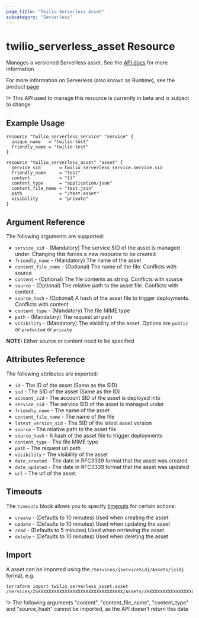 ```yaml
---
page_title: "Twilio Serverless Asset"
subcategory: "Serverless"
---
```


# twilio_serverless_asset Resource

Manages a versioned Serverless asset. See the [API docs](https://www.twilio.com/docs/runtime/functions-assets-api/api/asset) for more information

For more information on Serverless (also known as Runtime), see the product [page](https://www.twilio.com/runtime)

!> This API used to manage this resource is currently in beta and is subject to change

## Example Usage

```hcl
resource "twilio_serverless_service" "service" {
  unique_name   = "twilio-test"
  friendly_name = "twilio-test"
}

resource "twilio_serverless_asset" "asset" {
  service_sid       = twilio_serverless_service.service.sid
  friendly_name     = "test"
  content           = "{}"
  content_type      = "application/json"
  content_file_name = "test.json"
  path              = "/test-asset"
  visibility        = "private"
}
```

## Argument Reference

The following arguments are supported:

- `service_sid` - (Mandatory) The service SID of the asset is managed under. Changing this forces a new resource to be created
- `friendly_name` - (Mandatory) The name of the asset
- `content_file_name` - (Optional) The name of the file. Conflicts with source
- `content` - (Optional) The file contents as string. Conflicts with source
- `source` - (Optional) The relative path to the asset file. Conflicts with content.
- `source_hash` - (Optional) A hash of the asset file to trigger deployments. Conflicts with content
- `content_type` - (Mandatory) The file MIME type
- `path` - (Mandatory) The request uri path
- `visibility` - (Mandatory) The visibility of the asset. Options are `public` or `protected` or `private`

**NOTE:** Either source or content need to be specified

## Attributes Reference

The following attributes are exported:

- `id` - The ID of the asset (Same as the SID)
- `sid` - The SID of the asset (Same as the ID)
- `account_sid` - The account SID of the asset is deployed into
- `service_sid` - The service SID of the asset is managed under
- `friendly_name` - The name of the asset
- `content_file_name` - The name of the file
- `latest_version_sid` - The SID of the latest asset version
- `source` - The relative path to the asset file
- `source_hash` - A hash of the asset file to trigger deployments
- `content_type` - The file MIME type
- `path` - The request uri path
- `visibility` - The visibility of the asset
- `date_created` - The date in RFC3339 format that the asset was created
- `date_updated` - The date in RFC3339 format that the asset was updated
- `url` - The url of the asset

## Timeouts

The `timeouts` block allows you to specify [timeouts](https://www.terraform.io/docs/configuration/resources.html#timeouts) for certain actions:

- `create` - (Defaults to 10 minutes) Used when creating the asset
- `update` - (Defaults to 10 minutes) Used when updating the asset
- `read` - (Defaults to 5 minutes) Used when retrieving the asset
- `delete` - (Defaults to 10 minutes) Used when deleting the asset

## Import

A asset can be imported using the `/Services/{serviceSid}/Assets/{sid}` format, e.g.

```shell
terraform import twilio_serverless_asset.asset /Services/ZSXXXXXXXXXXXXXXXXXXXXXXXXXXXXXXXX/Assets/ZHXXXXXXXXXXXXXXXXXXXXXXXXXXXXXXXX
```

!> The following arguments "content", "content_file_name", "content_type" and "source_hash" cannot be imported, as the API doesn't return this data
